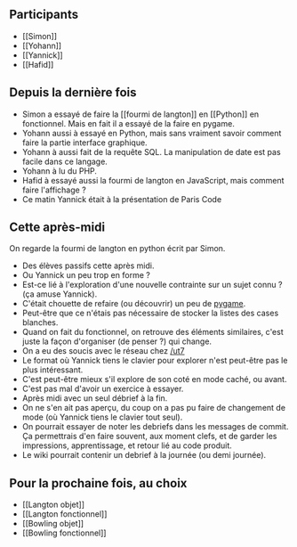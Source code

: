 ## Participants

- [[Simon]]
- [[Yohann]]
- [[Yannick]]
- [[Hafid]]

## Depuis la dernière fois

- Simon a essayé de faire la [[fourmi de langton]] en [[Python]] en
  fonctionnel. Mais en fait il a essayé de la faire en pygame.
- Yohann aussi à essayé en Python, mais sans vraiment savoir comment faire la
  partie interface graphique.
- Yohann à aussi fait de la requête SQL. La manipulation de date est pas facile
  dans ce langage.
- Yohann à lu du PHP.
- Hafid à essayé aussi la fourmi de langton en JavaScript, mais comment faire
  l'affichage ?
- Ce matin Yannick était à la présentation de Paris Code

## Cette après-midi

On regarde la fourmi de langton en python écrit par Simon.

- Des élèves passifs cette après midi.
- Ou Yannick un peu trop en forme ?
- Est-ce lié à l'exploration d'une nouvelle contrainte sur un sujet connu ? (ça
  amuse Yannick).
- C'était chouette de refaire (ou découvrir) un peu de
  [pygame](http://www.pygame.org).
- Peut-être que ce n'étais pas nécessaire de stocker la listes des cases
  blanches.
- Quand on fait du fonctionnel, on retrouve des éléments similaires, c'est
  juste la façon d'organiser (de penser ?) qui change.
- On a eu des soucis avec le réseau chez [/ut7](http://ut7.fr)
- Le format où Yannick tiens le clavier pour explorer n'est peut-être pas le
  plus intéressant.
- C'est peut-être mieux s'il explore de son coté en mode caché, ou avant.
- C'est pas mal d'avoir un exercice à essayer.
- Après midi avec un seul débrief à la fin.
- On ne s'en ait pas aperçu, du coup on a pas pu faire de changement de mode
  (où Yannick tiens le clavier tout seul).
- On pourrait essayer de noter les debriefs dans les messages de commit. Ça
  permettrais d'en faire souvent, aux moment clefs, et de garder les
  impressions, apprentissage, et retour lié au code produit.
- Le wiki pourrait contenir un debrief à la journée (ou demi journée).

## Pour la prochaine fois, au choix

- [[Langton objet]]
- [[Langton fonctionnel]]
- [[Bowling objet]]
- [[Bowling fonctionnel]]

